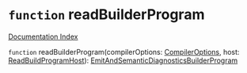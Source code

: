 # `function` readBuilderProgram

[Documentation Index](../README.md)

`function` readBuilderProgram(compilerOptions: [CompilerOptions](../private.interface.CompilerOptions/README.md), host: [ReadBuildProgramHost](../private.interface.ReadBuildProgramHost/README.md)): [EmitAndSemanticDiagnosticsBuilderProgram](../private.interface.EmitAndSemanticDiagnosticsBuilderProgram/README.md)